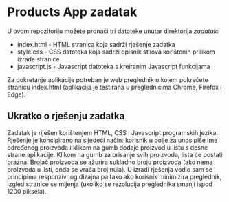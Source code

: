 # Products App zadatak

U ovom repozitoriju možete pronaći tri datoteke unutar direktorija <em>zadatak</em>: 
<ul>
  <li>index.html - HTML stranica koja sadrži rješenje zadatka</li>
  <li>style.css - CSS datoteka koja sadrži opisnik stilova korištenih prilikom izrade stranice</li>
  <li>javascript.js - Javascript datoteka s kreiranim Javascript funkcijama </li>
</ul>

Za pokretanje aplikacije potreban je web preglednik u kojem pokrećete stranicu index.html (aplikacija je testirana u preglednicima Chrome, Firefox i Edge).

<h2> Ukratko o rješenju zadatka </h2>
Zadatak je riješen korištenjem HTML, CSS i Javascript programskih jezika. Rješenje je koncipirano na sljedeći način: korisnik u polje za unos piše ime određenog proizvoda i klikom na gumb dodaje proizvod u listu s desne strane aplikacije. Klikom na gumb za brisanje svih proizvoda, lista će postati prazna. Brojač proizvoda se ažurira sukladno broju proizvoda (ako nema proizvoda u listi, onda se vraća broj nula). U izradi rješenja vodio sam se principima responzivnog dizajna pa tako ako korisnik minimizira preglednik, izgled stranice se mijenja (ukoliko se rezolucija preglednika smanji ispod 1200 piksela).
